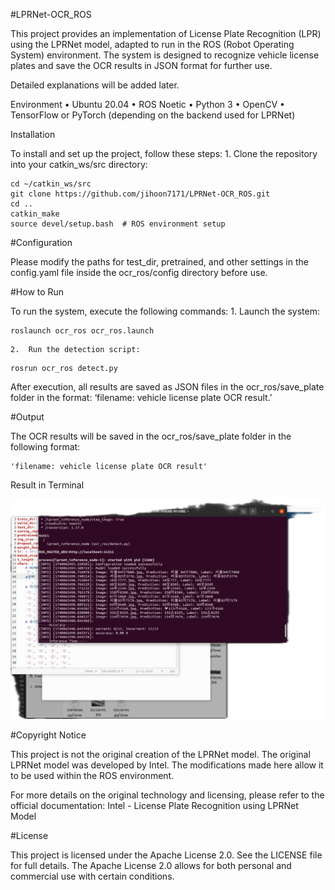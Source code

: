 #LPRNet-OCR_ROS

This project provides an implementation of License Plate Recognition (LPR) using the LPRNet model, adapted to run in the ROS (Robot Operating System) environment. The system is designed to recognize vehicle license plates and save the OCR results in JSON format for further use.

Detailed explanations will be added later.

Environment
	•	Ubuntu 20.04
	•	ROS Noetic
	•	Python 3
	•	OpenCV
	•	TensorFlow or PyTorch (depending on the backend used for LPRNet)

Installation

To install and set up the project, follow these steps:
	1.	Clone the repository into your catkin_ws/src directory:
```
cd ~/catkin_ws/src
git clone https://github.com/jihoon7171/LPRNet-OCR_ROS.git
cd ..
catkin_make
source devel/setup.bash  # ROS environment setup
```


#Configuration

Please modify the paths for test_dir, pretrained, and other settings in the config.yaml file inside the ocr_ros/config directory before use.

#How to Run

To run the system, execute the following commands:
	1.	Launch the system:
```
roslaunch ocr_ros ocr_ros.launch
```
	2.	Run the detection script:
```
rosrun ocr_ros detect.py
```

After execution, all results are saved as JSON files in the ocr_ros/save_plate folder in the format: ‘filename: vehicle license plate OCR result.’

#Output

The OCR results will be saved in the ocr_ros/save_plate folder in the following format:
```
'filename: vehicle license plate OCR result'
```

Result in Terminal

![alt text](image.png)

#Copyright Notice

This project is not the original creation of the LPRNet model. The original LPRNet model was developed by Intel. The modifications made here allow it to be used within the ROS environment.

For more details on the original technology and licensing, please refer to the official documentation:
Intel - License Plate Recognition using LPRNet Model

#License

This project is licensed under the Apache License 2.0. See the LICENSE file for full details. The Apache License 2.0 allows for both personal and commercial use with certain conditions.